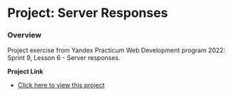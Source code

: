 # Project: Server Responses

### Overview

Project exercise from Yandex Practicum Web Development program 2022: Sprint 9, Lesson 6 - Server responses.

**Project Link**

- [Click here to view this project](https://mariakonstantinov.github.io/Practicum_ex_Server-responses_9/)

